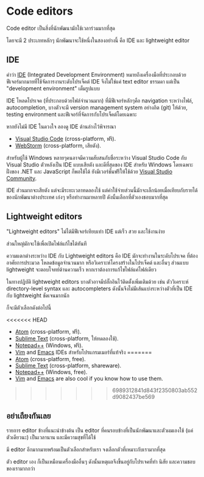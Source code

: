# Code editors

Code editor เป็นสิ่งที่นักพัฒนามักใช้เวลาร่วมมากที่สุด

โดยจะมี 2 ประเภทหลักๆ นักพัฒนาจะใช้หนึ่งในสองอย่างนี้ คือ IDE และ lightweight editor 

## IDE

คำว่า [IDE](https://en.wikipedia.org/wiki/Integrated_development_environment) (Integrated Development Environment) หมายถึงเครื่องมือที่ประกอบด้วยฟีเจอร์มากมายที่ใช้จัดการงานระดับโปรเจ็คต์ IDE จึงไม่ใช่แค่ text editor ธรรมดา แต่เป็น "development environment" เต็มรูปแบบ

IDE โหลดโปรเจค (ที่ประกอบด้วยไฟล์จำนวนมาก) ที่มีฟีเจอร์หลักๆคือ navigation ระหว่างไฟล์, autocompletion, บางตัวจะมี version management system อย่างกิต (git) ให้ด้วย, testing environment และฟีเจอร์ที่จัดการกับโปรเจ็คต์โดยเฉพาะ

หากยังไม่มี IDE ในดวงใจ ลองดู IDE ด้านล่างไว้พิจารณา

- [Visual Studio Code](https://code.visualstudio.com/) (cross-platform, ฟรี).
- [WebStorm](http://www.jetbrains.com/webstorm/) (cross-platform, เสียตัง).

สำหรับผู้ใช้ Windows หลายๆคนอาจมีความสับสนกับชื่อระหว่าง Visual Studio Code กับ Visual Studio ตัวหลังเป็น IDE แบบเสียตัง และดีที่สุดของ IDE สำหรับ Windows โดยเฉพาะฝั่งของ .NET และ JavaScript ก็พอใช้ได้ ยังมีเวอร์ชั่นฟรีให้ใช้ด้วย [Visual Studio Community](https://www.visualstudio.com/vs/community/).

IDE ส่วนมากจะเสียตัง แต่จะมีระยะเวลาทดลองใช้ แต่ค่าใช้จ่ายส่วนนี้มักจะเล็กน้อยเมื่อเทียบกับรายได้ของนักพัฒนาต่างประเทศ เก่งๆ หรือทำงานมาหลายปี ดังนั้นเลือกที่ตัวเองชอบมากที่สุด

## Lightweight editors

"Lightweight editors" ไม่ได้มีฟีเจอร์เทียบเท่า IDE แต่เร็ว สวย และใช้งานง่าย

ส่วนใหญ่มักจะใช้เพื่อเปิดไฟล์แก้ไขได้ทันที

ความแตกต่างระหว่าง IDE กับ Lightweight editors คือ IDE มักจะทำงานในระดับโปรเจค ที่ต้องอาศัยการประมวล โหลดข้อมูลจำนวนมาก หรือวิเคราะห์โครงสร้างในโปรเจ็คต์ และอื่นๆ ส่วนแบบ lightweight จะตอบโจทย์ด้านความเร็ว หากเราต้องการแก้ไขไฟล์แค่ไฟล์เดียว

ในทางปฎิบัติ lightweight editors บางตัวอาจมีปลั๊กอินไว้ติดตั้งเพิ่มเติมด้วย เช่น ตัววิเคราะห์ directory-level syntax และ autocompleters ดังนั้นจึงไม่มีเส้นแบ่งระหว่างตัวที่เป็น IDE กับ lightweight ชัดเจนมากนัก

ก็จะมีตัวเลือกดังต่อไปนี้

<<<<<<< HEAD
- [Atom](https://atom.io/) (cross-platform, ฟรี).
- [Sublime Text](http://www.sublimetext.com) (cross-platform, ให้ทดลองใช้).
- [Notepad++](https://notepad-plus-plus.org/) (Windows, ฟรี).
- [Vim](http://www.vim.org/) and [Emacs](https://www.gnu.org/software/emacs/) IDEs สำหรับโปรแกรมเมอร์ที่แท้จริง
=======
- [Atom](https://atom.io/) (cross-platform, free).
- [Sublime Text](http://www.sublimetext.com) (cross-platform, shareware).
- [Notepad++](https://notepad-plus-plus.org/) (Windows, free).
- [Vim](http://www.vim.org/) and [Emacs](https://www.gnu.org/software/emacs/) are also cool if you know how to use them.
>>>>>>> 6989312841d843f2350803ab552d9082437be569

## อย่าเถียงกันเลย

รายการ editor ข้างที่แนะนำข้างต้น เป็น editor ที่คนรอบข้างที่เป็นนักพัฒนาและตัวผมเองใช้ (แค่ตัวเดียวนะ) เป็นเวลานาน และมีความสุขที่ได้ใช้

มี editor อีกมากมายพร้อมเป็นตัวเลือกสำหรับเรา จงเลือกตัวที่เหมาะกับเรามากที่สุด

ตัว editor เอง ก็เป็นเหมือนเครื่องมืออื่นๆ ดังนั้นเหตุผลจึงขึ้นอยู่กับโปรเจคที่ทำ นิสัย และความชอบของเรามากกว่า
